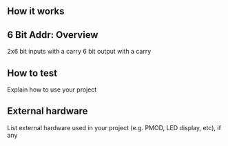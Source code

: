 <!---

This file is used to generate your project datasheet. Please fill in the information below and delete any unused
sections.

You can also include images in this folder and reference them in the markdown. Each image must be less than
512 kb in size, and the combined size of all images must be less than 1 MB.
-->

## How it works
## 6 Bit Addr: Overview

2x6 bit inputs with a carry
6 bit output with a carry

## How to test

Explain how to use your project

## External hardware

List external hardware used in your project (e.g. PMOD, LED display, etc), if any
